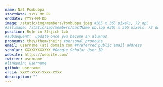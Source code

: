 ```yaml
---
name: Nat Pombubpa
startdate: YYYY-MM-DD
enddate: YYYY-MM-DD
image: /static/img/members/Pombubpa.jpeg #365 x 365 pixels, 72 dpi
#altimage: /static/img/members/LastName_pb.jpg #365 x 365 pixels, 72 dpi
position: Role in Stajich Lab
#subsequent:  update once you become an alumnus
pronouns: they/them/theirs #personal pronouns
email: username (at) domain.com #Preferred public email address
scholar: XXXXXXXXXXXX #Google Scholar User ID
website: https://website.com/
twitter: username
#linkedin: username
github: username
orcid: XXXX-XXXX-XXXX-XXXX
description: ""
---
```

